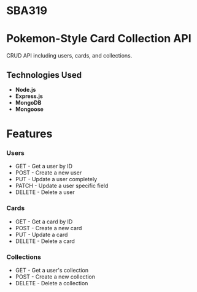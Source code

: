 # SBA319
# Pokemon-Style Card Collection API

 CRUD API including users, cards, and collections.

## Technologies Used
- **Node.js**
- **Express.js** 
- **MongoDB**
- **Mongoose** 

# Features

### Users
- GET  - Get a user by ID
- POST - Create a new user
- PUT  - Update a user completely
- PATCH  - Update a user specific field
- DELETE - Delete a user

### Cards
- GET  - Get a card by ID
- POST - Create a new card
- PUT - Update a card
- DELETE  - Delete a card

### Collections
- GET  - Get a user's collection
- POST  - Create a new collection
- DELETE  - Delete a collection



